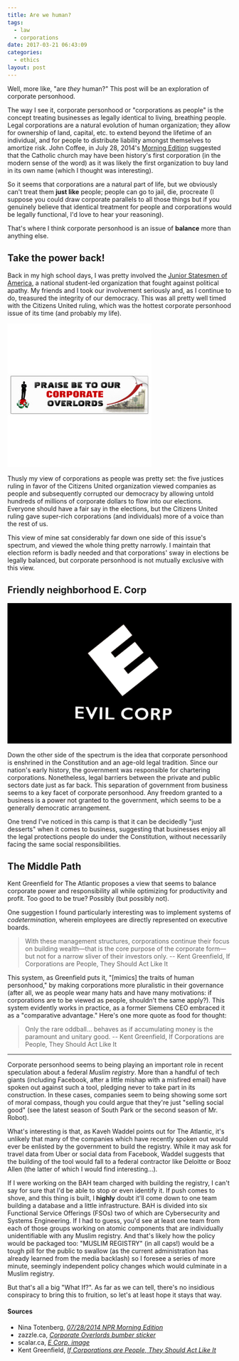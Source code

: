 ```yaml
---
title: Are we human?
tags:
  - law
  - corporations
date: 2017-03-21 06:43:09
categories:
  - ethics
layout: post
---
```



Well, more like, "are *they* human?" This post will be an exploration of corporate personhood.

The way I see it, corporate personhood or "corporations as people" is the concept treating businesses as legally identical to living, breathing people. Legal corporations are a natural evolution of human organization; they allow for ownership of land, capital, etc. to extend beyond the lifetime of an individual, and for people to distribute liability amongst themselves to amortize risk. John Coffee, in July 28, 2014's [Morning Edition](http://npr.org/programs/morning-edition) suggested that the Catholic church may have been history's first corporation (in the modern sense of the word) as it was likely the first organization to buy land in its own name (which I thought was interesting).

<!-- MORE -->

So it seems that corporations are a natural part of life, but we obviously can't treat them **just like** people; people can go to jail, die, procreate (I suppose you could draw corporate parallels to all those things but if you genuinely believe that identical treatment for people and corporations would be legally functional, I'd love to hear your reasoning).

That's where I think corporate personhood is an issue of **balance** more than anything else.

## Take the power back!

Back in my high school days, I was pretty involved the [Junior Statesmen of America](http://jsa.org), a national student-led organization that fought against political apathy. My friends and I took our involvement seriously and, as I continue to do, treasured the integrity of our democracy. This was all pretty well timed with the Citizens United ruling, which was the hottest corporate personhood issue of its time (and probably my life).

![](/assets/images/overlords.jpg)

Thusly my view of corporations as people was pretty set: the five justices ruling in favor of the Citizens United organization viewed companies as people and subsequently corrupted our democracy by allowing untold hundreds of millions of corporate dollars to flow into our elections. Everyone should have a fair say in the elections, but the Citizens United ruling gave super-rich corporations (and individuals) more of a voice than the rest of us.

This view of mine sat considerably far down one side of this issue's spectrum, and viewed the whole thing pretty narrowly. I maintain that election reform is badly needed and that corporations' sway in elections be legally balanced, but corporate personhood is not mutually exclusive with this view.

## Friendly neighborhood E. Corp

![](/assets/images/ecorp.jpg)

Down the other side of the spectrum is the idea that corporate personhood is enshrined in the Constitution and an age-old legal tradition. Since our nation's early history, the government was responsible for chartering corporations. Nonetheless, legal barriers between the private and public sectors date just as far back. This separation of government from business seems to a key facet of corporate personhood. Any freedom granted to a business is a power not granted to the government, which seems to be a generally democratic arrangement.

One trend I've noticed in this camp is that it can be decidedly "just desserts" when it comes to business, suggesting that businesses enjoy all the legal protections people do under the Constitution, without necessarily facing the same social responsibilities.

## The Middle Path

Kent Greenfield for The Atlantic proposes a view that seems to balance corporate power and responsibility all while optimizing for productivity and profit. Too good to be true? Possibly (but possibly not).

One suggestion I found particularly interesting was to implement systems of *codetermination*, wherein employees are directly represented on executive boards.

> With these management structures, corporations continue their focus on building wealth—that is the core purpose of the corporate form—but not for a narrow sliver of their investors only.
> -- Kent Greenfield, If Corporations are People, They Should Act Like It

This system, as Greenfield puts it, "[mimics] the traits of human personhood," by making corporations more pluralistic in their governance (after all, we as people wear many hats and have many motivations: if corporations are to be viewed as people, shouldn't the same apply?). This system evidently works in practice, as a former Siemens CEO embraced it as a "comparative advantage." Here's one more quote as food for thought:

> Only the rare oddball... behaves as if accumulating money is the paramount and unitary good.
> -- Kent Greenfield, If Corporations are People, They Should Act Like It

---

Corporate personhood seems to being playing an important role in recent speculation about a federal *Muslim registry*. More than a handful of tech giants (including Facebook, after a little mishap with a misfired email) have spoken out against such a tool, pledging never to take part in its construction. In these cases, companies seem to being showing some sort of moral compass, though you could argue that they're just "selling social good" (see the latest season of South Park or the second season of Mr. Robot).

What's interesting is that, as Kaveh Waddel points out for The Atlantic, it's unlikely that many of the companies which have recently spoken out would ever be enlisted by the government to build the registry. While it may ask for travel data from Uber or social data from Facebook, Waddel suggests that the building of the tool would fall to a federal contractor like Deloitte or Booz Allen (the latter of which I would find interesting...).

If I were working on the BAH team charged with building the registry, I can't say for sure that I'd be able to stop or even identify it. If push comes to shove, and this thing is built, I **highly** doubt it'll come down to one team building a database and a little infrastructure. BAH is divided into six Functional Service Offerings (FSOs) two of which are Cybersecurity and Systems Engineering. If I had to guess, you'd see at least one team from each of those groups working on atomic components that are individually unidentifiable with any Muslim registry. And that's likely how the policy would be packaged too: "MUSLIM REGISTRY" (in all caps!) would be a tough pill for the public to swallow (as the current administration has already learned from the media backlash) so I foresee a series of more minute, seemingly independent policy changes which would culminate in a Muslim registry.

But that's all a big "What If?". As far as we can tell, there's no insidious conspiracy to bring this to fruition, so let's at least hope it stays that way.


#### Sources
- Nina Totenberg, [*07/28/2014 NPR Morning Edition*](http://www.npr.org/2017/07/28/335288388/when-did-companies-become-people-excavating-the-legal-evolution)
- zazzle.ca, [*Corporate Overlords bumber sticker*](http://zazzle.ca)
- scalar.ca, [*E Corp. image*](http://scalar.ca)
- Kent Greenfield, [*If Corporations are People, They Should Act Like It*](http://www.theatlantic.com/politics/archive/if-corporations-are-people-they-should-act-like-it/385034)

